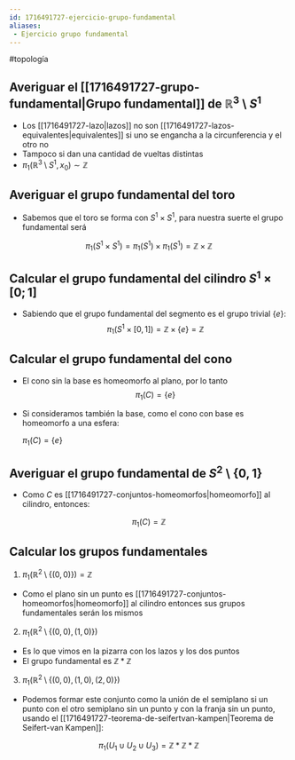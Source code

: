 ```yaml
---
id: 1716491727-ejercicio-grupo-fundamental
aliases:
 - Ejercicio grupo fundamental
---
```


#topología 

## Averiguar el [[1716491727-grupo-fundamental|Grupo fundamental]] de $\mathbb{R}^3 \setminus S^1$

- Los [[1716491727-lazo|lazos]] no son [[1716491727-lazos-equivalentes|equivalentes]] si uno se engancha a la circunferencia y el otro no
- Tampoco si dan una cantidad de vueltas distintas
- $\pi_1 (\mathbb{R}^3 \setminus S^1,x_0) \sim \mathbb{Z}$

## Averiguar el grupo fundamental del toro

- Sabemos que el toro se forma con $S^1 \times S^1$, para nuestra suerte el grupo fundamental será

$$\pi_1(S^1 \times S^1) = \pi_1(S^1) \times \pi_1(S^1) = \mathbb{Z} \times \mathbb{Z}$$

## Calcular el grupo fundamental del cilindro $S^1 \times [0;1]$

- Sabiendo que el grupo fundamental del segmento es el grupo trivial $\{e\}:$
$$\pi_1(S^1 \times [0,1]) = \mathbb{Z} \times \{e\} = \mathbb{Z}$$

## Calcular el grupo fundamental del cono

- El cono sin la base es homeomorfo al plano, por lo tanto $$\pi_1(C) = \{e\}$$
- Si consideramos también la base, como el cono con base es homeomorfo a una esfera:

  $\pi_1 (C) = \{e\}$

## Averiguar el grupo fundamental de $S^2 \setminus \{0,1\}$

- Como $C$ es [[1716491727-conjuntos-homeomorfos|homeomorfo]] al cilindro, entonces:

$$\pi_1 (C) = \mathbb{Z}$$

## Calcular los grupos fundamentales

1. $\pi_1(\mathbb{R}^2 \setminus \{(0,0)\}) = \mathbb{Z}$

- Como el plano sin un punto es [[1716491727-conjuntos-homeomorfos|homeomorfo]] al cilindro entonces sus grupos fundamentales serán los mismos

2. $\pi_1(\mathbb{R}^2 \setminus \{(0,0), (1,0)\})$

- Es lo que vimos en la pizarra con los lazos y los dos puntos
- El grupo fundamental es $\mathbb{Z} \ast \mathbb{Z}$

3. $\pi_1 (\mathbb{R}^2 \setminus \{(0,0), (1,0), (2,0)\})$

- Podemos formar este conjunto como la unión de el semiplano si un punto con el otro semiplano sin un punto y con la franja sin un punto, usando el [[1716491727-teorema-de-seifertvan-kampen|Teorema de Seifert-van Kampen]]:

$$\pi_1 (U_1 \cup U_2  \cup U_3) = \mathbb{Z} \ast \mathbb{Z} \ast \mathbb{Z}$$